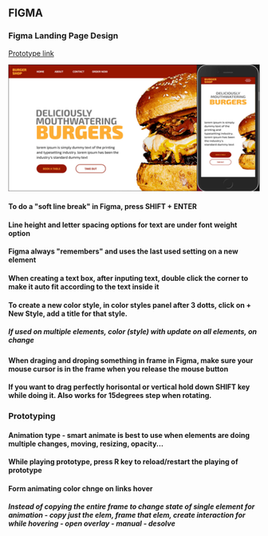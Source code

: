 ## FIGMA
### Figma Landing Page Design

[Prototype link](https://www.figma.com/file/AwbLG595rN6jtJPfnC1gBz/Figma-Landing-Page-Design?node-id=0%3A1 "Figma Landing Page Design")

![Image](https://github.com/SinisaVukmirovic/FIGMA-Landing-Page-Design/blob/main/preview.jpg)

#### To do a "soft line break" in Figma, press SHIFT + ENTER

#### Line height and letter spacing options for text are under font weight option

#### Figma always "remembers" and uses the last used setting on a new element

#### When creating a text box, after inputing text, double click the corner to make it auto fit according to the text inside it

#### To create a new color style, in color styles panel after 3 dotts, click on + New Style, add a title for that style. 
##### If used on multiple elements, color (style) with update on all elements, on change

#### When draging and droping something in frame in Figma, make sure your mouse cursor is in the frame when you release the mouse button

#### If you want to drag perfectly horisontal or vertical hold down SHIFT key while doing it. Also works for 15degrees step when rotating.

### Prototyping 

#### Animation type - smart animate is best to use when elements are doing multiple changes, moving, resizing, opacity...

#### While playing prototype, press R key to reload/restart the playing of prototype

#### Form animating color chnge on links hover
##### Instead of copying the entire frame to change state of single element for animation - copy just the elem, frame that elem, create interaction for while hovering - open overlay - manual - desolve